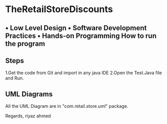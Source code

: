 # TheRetailStoreDiscounts
• Low Level Design • Software Development Practices • Hands-on Programming
How to run the program
----------------------
Steps 
-----
1.Get the code from Git and import in any java IDE
2.Open the Test.Java file and Run.

UML Diagrams
------------
All the UML Diagram are in "com.retail.store.uml" package.

Regards,
riyaz ahmed
